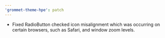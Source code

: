 ```yaml
---
'grommet-theme-hpe': patch
---
```


- Fixed RadioButton checked icon misalignment which was occurring on certain browsers, such as Safari, and window zoom levels.
